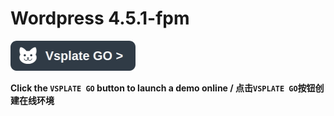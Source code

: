 # Wordpress 4.5.1-fpm

<a href="https://www.vsplate.com/?docker-compose=https://github.com/vsplate/dcenvs/wordpress/4.5.1-fpm"><img alt="VSPLATE GO" src="https://raw.githubusercontent.com/vsplate/images/master/vsgo_btn.png" width="200px"></a>

**Click the `VSPLATE GO` button to launch a demo online / 点击`VSPLATE GO`按钮创建在线环境**